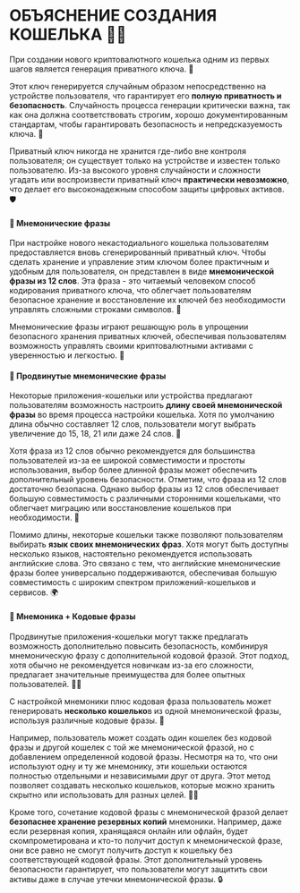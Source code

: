 # ОБЪЯСНЕНИЕ СОЗДАНИЯ КОШЕЛЬКА 🔐💼

При создании нового криптовалютного кошелька одним из первых шагов является генерация приватного ключа. 🔑

Этот ключ генерируется случайным образом непосредственно на устройстве пользователя, что гарантирует его **полную приватность и безопасность**. Случайность процесса генерации критически важна, так как она должна соответствовать строгим, хорошо документированным стандартам, чтобы гарантировать безопасность и непредсказуемость ключа. 🎲

Приватный ключ никогда не хранится где-либо вне контроля пользователя; он существует только на устройстве и известен только пользователю. Из-за высокого уровня случайности и сложности угадать или воспроизвести приватный ключ **практически невозможно**, что делает его высоконадежным способом защиты цифровых активов. 🛡️

#### 📝 Мнемонические фразы

При настройке нового некастодиального кошелька пользователям предоставляется вновь сгенерированный приватный ключ. Чтобы сделать хранение и управление этим ключом более практичным и удобным для пользователя, он представлен в виде **мнемонической фразы из 12 слов**. Эта фраза - это читаемый человеком способ кодирования приватного ключа, что облегчает пользователям безопасное хранение и восстановление их ключей без необходимости управлять сложными строками символов. 🧠

Мнемонические фразы играют решающую роль в упрощении безопасного хранения приватных ключей, обеспечивая пользователям возможность управлять своими криптовалютными активами с уверенностью и легкостью. 💪

#### 🔬 Продвинутые мнемонические фразы
Некоторые приложения-кошельки или устройства предлагают пользователям возможность настроить **длину своей мнемонической фразы** во время процесса настройки кошелька. Хотя по умолчанию длина обычно составляет 12 слов, пользователи могут выбрать увеличение до 15, 18, 21 или даже 24 слов. 📏

Хотя фраза из 12 слов обычно рекомендуется для большинства пользователей из-за ее широкой совместимости и простоты использования, выбор более длинной фразы может обеспечить дополнительный уровень безопасности. Отметим, что фраза из 12 слов достаточно безопасна. Однако выбор фразы из 12 слов обеспечивает большую совместимость с различными сторонними кошельками, что облегчает миграцию или восстановление кошельков при необходимости. 🔄

Помимо длины, некоторые кошельки также позволяют пользователям выбирать **язык своих мнемонических фраз**. Хотя могут быть доступны несколько языков, настоятельно рекомендуется использовать английские слова. Это связано с тем, что английские мнемонические фразы более универсально поддерживаются, обеспечивая большую совместимость с широким спектром приложений-кошельков и сервисов. 🌍

#### 🔐 Мнемоника + Кодовые фразы
Продвинутые приложения-кошельки могут также предлагать возможность дополнительно повысить безопасность, комбинируя мнемоническую фразу с дополнительной кодовой фразой. Этот подход, хотя обычно не рекомендуется новичкам из-за его сложности, предлагает значительные преимущества для более опытных пользователей. 🧑‍🔬

С настройкой мнемоники плюс кодовая фраза пользователь может генерировать **несколько кошелько**в из одной мнемонической фразы, используя различные кодовые фразы. 🔀

Например, пользователь может создать один кошелек без кодовой фразы и другой кошелек с той же мнемонической фразой, но с добавлением определенной кодовой фразы. Несмотря на то, что они используют одну и ту же мнемонику, эти кошельки остаются полностью отдельными и независимыми друг от друга. Этот метод позволяет создавать несколько кошельков, которые можно хранить скрытно или использовать для разных целей. 🕵️‍♀️

Кроме того, сочетание кодовой фразы с мнемонической фразой делает **безопаснее хранение резервных копий** мнемоники. Например, даже если резервная копия, хранящаяся онлайн или офлайн, будет скомпрометирована и кто-то получит доступ к мнемонической фразе, они все равно не смогут получить доступ к кошельку без соответствующей кодовой фразы. Этот дополнительный уровень безопасности гарантирует, что пользователи могут защитить свои активы даже в случае утечки мнемонической фразы. 🔒